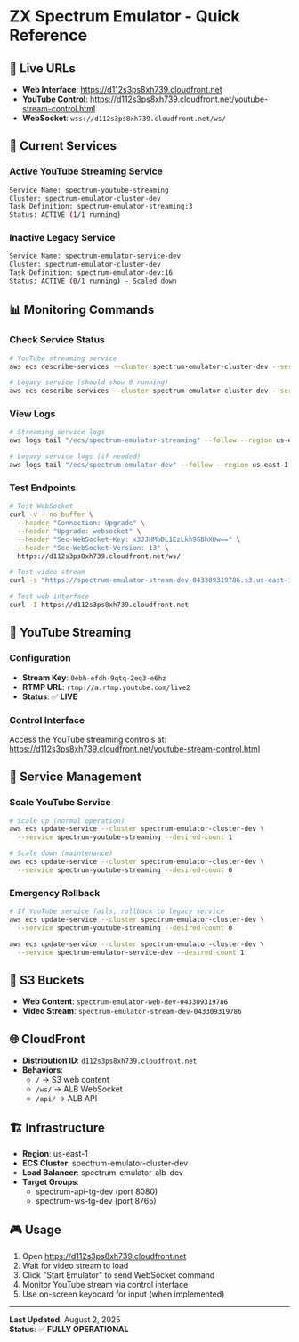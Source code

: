 # ZX Spectrum Emulator - Quick Reference

## 🚀 **Live URLs**
- **Web Interface**: https://d112s3ps8xh739.cloudfront.net
- **YouTube Control**: https://d112s3ps8xh739.cloudfront.net/youtube-stream-control.html
- **WebSocket**: `wss://d112s3ps8xh739.cloudfront.net/ws/`

## 🔧 **Current Services**

### Active YouTube Streaming Service
```bash
Service Name: spectrum-youtube-streaming
Cluster: spectrum-emulator-cluster-dev
Task Definition: spectrum-emulator-streaming:3
Status: ACTIVE (1/1 running)
```

### Inactive Legacy Service
```bash
Service Name: spectrum-emulator-service-dev
Cluster: spectrum-emulator-cluster-dev
Task Definition: spectrum-emulator-dev:16
Status: ACTIVE (0/1 running) - Scaled down
```

## 📊 **Monitoring Commands**

### Check Service Status
```bash
# YouTube streaming service
aws ecs describe-services --cluster spectrum-emulator-cluster-dev --services spectrum-youtube-streaming --region us-east-1

# Legacy service (should show 0 running)
aws ecs describe-services --cluster spectrum-emulator-cluster-dev --services spectrum-emulator-service-dev --region us-east-1
```

### View Logs
```bash
# Streaming service logs
aws logs tail "/ecs/spectrum-emulator-streaming" --follow --region us-east-1

# Legacy service logs (if needed)
aws logs tail "/ecs/spectrum-emulator-dev" --follow --region us-east-1
```

### Test Endpoints
```bash
# Test WebSocket
curl -v --no-buffer \
  --header "Connection: Upgrade" \
  --header "Upgrade: websocket" \
  --header "Sec-WebSocket-Key: x3JJHMbDL1EzLkh9GBhXDw==" \
  --header "Sec-WebSocket-Version: 13" \
  https://d112s3ps8xh739.cloudfront.net/ws/

# Test video stream
curl -s "https://spectrum-emulator-stream-dev-043309319786.s3.us-east-1.amazonaws.com/hls/stream.m3u8"

# Test web interface
curl -I https://d112s3ps8xh739.cloudfront.net
```

## 🎥 **YouTube Streaming**

### Configuration
- **Stream Key**: `0ebh-efdh-9qtq-2eq3-e6hz`
- **RTMP URL**: `rtmp://a.rtmp.youtube.com/live2`
- **Status**: ✅ **LIVE**

### Control Interface
Access the YouTube streaming controls at:
https://d112s3ps8xh739.cloudfront.net/youtube-stream-control.html

## 🔄 **Service Management**

### Scale YouTube Service
```bash
# Scale up (normal operation)
aws ecs update-service --cluster spectrum-emulator-cluster-dev \
  --service spectrum-youtube-streaming --desired-count 1

# Scale down (maintenance)
aws ecs update-service --cluster spectrum-emulator-cluster-dev \
  --service spectrum-youtube-streaming --desired-count 0
```

### Emergency Rollback
```bash
# If YouTube service fails, rollback to legacy service
aws ecs update-service --cluster spectrum-emulator-cluster-dev \
  --service spectrum-youtube-streaming --desired-count 0

aws ecs update-service --cluster spectrum-emulator-cluster-dev \
  --service spectrum-emulator-service-dev --desired-count 1
```

## 📁 **S3 Buckets**
- **Web Content**: `spectrum-emulator-web-dev-043309319786`
- **Video Stream**: `spectrum-emulator-stream-dev-043309319786`

## 🌐 **CloudFront**
- **Distribution ID**: `d112s3ps8xh739.cloudfront.net`
- **Behaviors**: 
  - `/` → S3 web content
  - `/ws/` → ALB WebSocket
  - `/api/` → ALB API

## 🏗️ **Infrastructure**
- **Region**: us-east-1
- **ECS Cluster**: spectrum-emulator-cluster-dev
- **Load Balancer**: spectrum-emulator-alb-dev
- **Target Groups**: 
  - spectrum-api-tg-dev (port 8080)
  - spectrum-ws-tg-dev (port 8765)

## 🎮 **Usage**
1. Open https://d112s3ps8xh739.cloudfront.net
2. Wait for video stream to load
3. Click "Start Emulator" to send WebSocket command
4. Monitor YouTube stream via control interface
5. Use on-screen keyboard for input (when implemented)

---
**Last Updated**: August 2, 2025  
**Status**: ✅ **FULLY OPERATIONAL**
